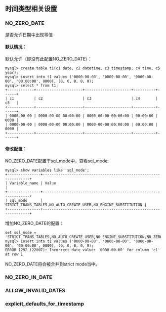 ## 时间类型相关设置

### NO_ZERO_DATE
是否允许日期中出现零值
#### 默认情况：
默认允许（即没有此配置NO_ZERO_DATE）：
```
mysql> create table t1(c1 date, c2 datetime, c3 timestamp, c4 time, c5 year);
mysql> insert into t1 values ('0000-00-00', '0000-00-00', '0000-00-00', '00:00:00', 0000), (0, 0, 0, 0, 0);
mysql> select * from t1;
+------------+---------------------+---------------------+----------+------+
| c1         | c2                  | c3                  | c4       | c5   |
+------------+---------------------+---------------------+----------+------+
| 0000-00-00 | 0000-00-00 00:00:00 | 0000-00-00 00:00:00 | 00:00:00 | 0000 |
| 0000-00-00 | 0000-00-00 00:00:00 | 0000-00-00 00:00:00 | 00:00:00 | 0000 |
+------------+---------------------+---------------------+----------+------+
```
#### 修改配置：
NO_ZERO_DATE配置于sql_mode中，查看sql_mode:
```
mysql> show variables like 'sql_mode';
+---------------+----------------------------------------------------------------+
| Variable_name | Value                                                          |
+---------------+----------------------------------------------------------------+
| sql_mode      | STRICT_TRANS_TABLES,NO_AUTO_CREATE_USER,NO_ENGINE_SUBSTITUTION |
+---------------+----------------------------------------------------------------+
```
增加NO_ZERO_DATE的配置：
```
set sql_mode = 'STRICT_TRANS_TABLES,NO_AUTO_CREATE_USER,NO_ENGINE_SUBSTITUTION,NO_ZERO_DATE';
mysql> insert into t1 values ('0000-00-00', '0000-00-00', '0000-00-00', '00:00:00', 0000), (0, 0, 0, 0, 0);
ERROR 1292 (22007): Incorrect date value: '0000-00-00' for column 'c1' at row 1
```
NO_ZERO_DATE将会被合并到strict mode当中。

### NO_ZERO_IN_DATE
### ALLOW_INVALID_DATES
### explicit_defaults_for_timestamp